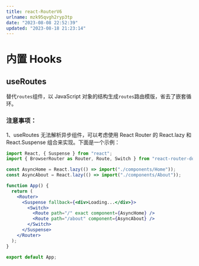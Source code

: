 ```yaml
---
title: react-RouterV6
urlname: mzk95qvgh2ryp3tp
date: "2023-08-08 22:52:39"
updated: "2023-08-18 21:23:14"
---
```


# 内置 Hooks

## useRoutes

替代`routes`组件，以 JavaScript 对象的结构生成`routes`路由模版，省去了嵌套循环。

### 注意事项：

1、useRoutes 无法解析异步组件，可以考虑使用 React Router 的 React.lazy 和 React.Suspense 组合来实现。下面是一个示例：

```jsx
import React, { Suspense } from "react";
import { BrowserRouter as Router, Route, Switch } from "react-router-dom";

const AsyncHome = React.lazy(() => import("./components/Home"));
const AsyncAbout = React.lazy(() => import("./components/About"));

function App() {
  return (
    <Router>
      <Suspense fallback={<div>Loading...</div>}>
        <Switch>
          <Route path="/" exact component={AsyncHome} />
          <Route path="/about" component={AsyncAbout} />
        </Switch>
      </Suspense>
    </Router>
  );
}

export default App;
```
